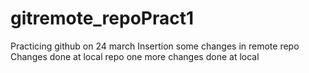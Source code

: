 # gitremote_repoPract1
Practicing github on 24 march
Insertion some changes in remote repo
Changes done at local repo
one more changes done at local
